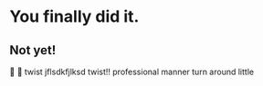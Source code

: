 # You finally did it.
## Not yet!
:bug:
🥇
twist
jflsdkfjlksd
twist!!
professional manner
turn around
little
